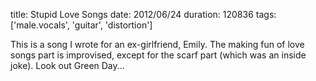 title: Stupid Love Songs
date: 2012/06/24
duration: 120836
tags: ['male.vocals', 'guitar', 'distortion']

This is a song I wrote for an ex-girlfriend, Emily. The making fun of love songs part is improvised, except for the scarf part (which was an inside joke). Look out Green Day...

